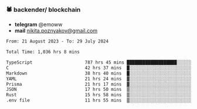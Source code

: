 ### 🕷 backender/ blockchain
- **telegram** @emoww
- **mail** nikita.poznyakov@gmail.com

<!--START_SECTION:waka-->

```txt
From: 21 August 2023 - To: 29 July 2024

Total Time: 1,036 hrs 8 mins

TypeScript                    787 hrs 45 mins ███████████████████░░░░░░   75.97 %
C                             42 hrs 37 mins  █░░░░░░░░░░░░░░░░░░░░░░░░   04.11 %
Markdown                      38 hrs 40 mins  █░░░░░░░░░░░░░░░░░░░░░░░░   03.73 %
YAML                          21 hrs 24 mins  ▓░░░░░░░░░░░░░░░░░░░░░░░░   02.06 %
Prisma                        21 hrs 17 mins  ▓░░░░░░░░░░░░░░░░░░░░░░░░   02.05 %
JSON                          17 hrs 50 mins  ▒░░░░░░░░░░░░░░░░░░░░░░░░   01.72 %
Rust                          15 hrs 58 mins  ▒░░░░░░░░░░░░░░░░░░░░░░░░   01.54 %
.env file                     11 hrs 55 mins  ▒░░░░░░░░░░░░░░░░░░░░░░░░   01.15 %
```

<!--END_SECTION:waka-->





